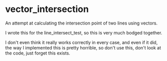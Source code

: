 # vector_intersection

An attempt at calculating the intersection point of two lines using vectors.

I wrote this for the line_intersect_test, so this is very much bodged together.

I don't even think it really works correctly in every case, and even if it did, the way I implemented this is pretty horrible, so don't use this, don't look at the code, just forget this exists.
